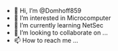- 👋 Hi, I’m @Domhoff859
- 👀 I’m interested in Microcomputer
- 🌱 I’m currently learning NetSec
- 💞️ I’m looking to collaborate on ...
- 📫 How to reach me ...

<!---
Domhoff859/Domhoff859 is a ✨ special ✨ repository because its `README.md` (this file) appears on your GitHub profile.
You can click the Preview link to take a look at your changes.
--->
